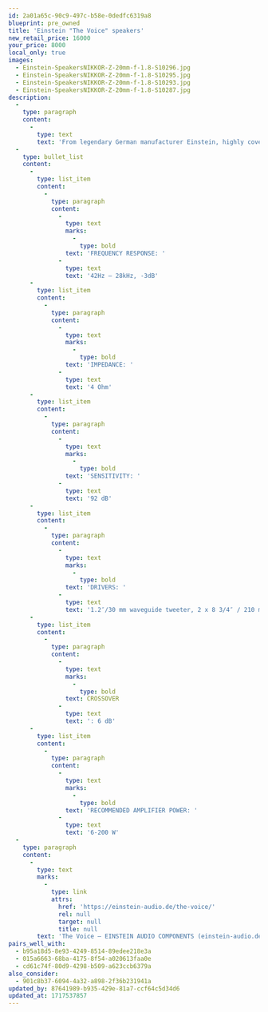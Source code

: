 ```yaml
---
id: 2a01a65c-90c9-497c-b58e-0dedfc6319a8
blueprint: pre_owned
title: 'Einstein "The Voice" speakers'
new_retail_price: 16000
your_price: 8000
local_only: true
images:
  - Einstein-SpeakersNIKKOR-Z-20mm-f-1.8-S10296.jpg
  - Einstein-SpeakersNIKKOR-Z-20mm-f-1.8-S10295.jpg
  - Einstein-SpeakersNIKKOR-Z-20mm-f-1.8-S10293.jpg
  - Einstein-SpeakersNIKKOR-Z-20mm-f-1.8-S10287.jpg
description:
  -
    type: paragraph
    content:
      -
        type: text
        text: 'From legendary German manufacturer Einstein, highly coveted by discerning audiophiles looking for endgame equipment that coneys the life of the music, an extremely rare pair of "The Voice" speakers. In superb condition. Custom ArgentPur jumper cables; originals also included. These are an absolute steal at this price.'
  -
    type: bullet_list
    content:
      -
        type: list_item
        content:
          -
            type: paragraph
            content:
              -
                type: text
                marks:
                  -
                    type: bold
                text: 'FREQUENCY RESPONSE: '
              -
                type: text
                text: '42Hz – 28kHz, -3dB'
      -
        type: list_item
        content:
          -
            type: paragraph
            content:
              -
                type: text
                marks:
                  -
                    type: bold
                text: 'IMPEDANCE: '
              -
                type: text
                text: '4 Ohm'
      -
        type: list_item
        content:
          -
            type: paragraph
            content:
              -
                type: text
                marks:
                  -
                    type: bold
                text: 'SENSITIVITY: '
              -
                type: text
                text: '92 dB'
      -
        type: list_item
        content:
          -
            type: paragraph
            content:
              -
                type: text
                marks:
                  -
                    type: bold
                text: 'DRIVERS: '
              -
                type: text
                text: '1.2″/30 mm waveguide tweeter, 2 x 8 3/4″ / 210 mm woofers/midrange drivers'
      -
        type: list_item
        content:
          -
            type: paragraph
            content:
              -
                type: text
                marks:
                  -
                    type: bold
                text: CROSSOVER
              -
                type: text
                text: ': 6 dB'
      -
        type: list_item
        content:
          -
            type: paragraph
            content:
              -
                type: text
                marks:
                  -
                    type: bold
                text: 'RECOMMENDED AMPLIFIER POWER: '
              -
                type: text
                text: '6-200 W'
  -
    type: paragraph
    content:
      -
        type: text
        marks:
          -
            type: link
            attrs:
              href: 'https://einstein-audio.de/the-voice/'
              rel: null
              target: null
              title: null
        text: 'The Voice – EINSTEIN AUDIO COMPONENTS (einstein-audio.de)'
pairs_well_with:
  - b95a18d5-8e93-4249-8514-89edee218e3a
  - 015a6663-68ba-4175-8f54-a020613faa0e
  - cd61c74f-80d9-4298-b509-a623ccb6379a
also_consider:
  - 901c8b37-6094-4a32-a898-2f36b231941a
updated_by: 87641989-b935-429e-81a7-ccf64c5d34d6
updated_at: 1717537857
---
```

